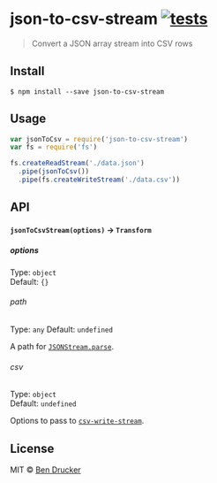 # json-to-csv-stream [![tests](https://github.com/bendrucker/json-to-csv-stream/workflows/tests/badge.svg)](https://github.com/bendrucker/json-to-csv-stream/actions?query=workflow%3Atests)

> Convert a JSON array stream into CSV rows


## Install

```
$ npm install --save json-to-csv-stream
```


## Usage

```js
var jsonToCsv = require('json-to-csv-stream')
var fs = require('fs')

fs.createReadStream('./data.json')
  .pipe(jsonToCsv())
  .pipe(fs.createWriteStream('./data.csv'))
```

## API

#### `jsonToCsvStream(options)` -> `Transform`

##### options

Type: `object`  
Default: `{}`

###### path

Type: `any`
Default: `undefined`

A path for [`JSONStream.parse`](https://github.com/dominictarr/JSONStream#jsonstreamparsepath).

###### csv

Type: `object`  
Default: `undefined`

Options to pass to [`csv-write-stream`](https://github.com/maxogden/csv-write-stream#var-writer--csvwriteroptions).

## License

MIT © [Ben Drucker](http://bendrucker.me)
